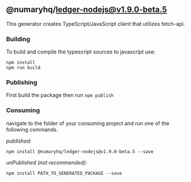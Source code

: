 ## @numaryhq/ledger-nodejs@v1.9.0-beta.5

This generator creates TypeScript/JavaScript client that utilizes fetch-api.

### Building

To build and compile the typescript sources to javascript use:
```
npm install
npm run build
```

### Publishing

First build the package then run ```npm publish```

### Consuming

navigate to the folder of your consuming project and run one of the following commands.

_published:_

```
npm install @numaryhq/ledger-nodejs@v1.9.0-beta.5 --save
```

_unPublished (not recommended):_

```
npm install PATH_TO_GENERATED_PACKAGE --save
